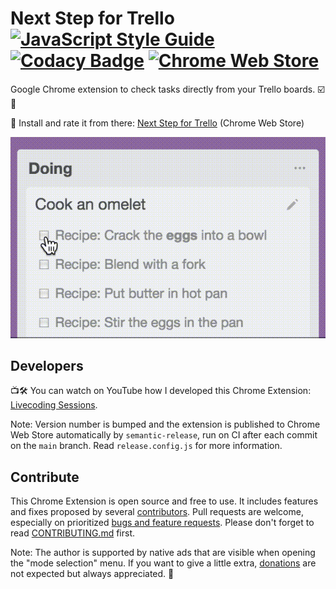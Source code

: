 # Next Step for Trello [![JavaScript Style Guide](https://img.shields.io/badge/code_style-standard-brightgreen.svg)](https://standardjs.com) [![Codacy Badge](https://api.codacy.com/project/badge/Grade/7ca1f64573ee434eb82159df9d7afc0f)](https://www.codacy.com/app/adrien-joly/chrome-next-step-for-trello?utm_source=github.com&amp;utm_medium=referral&amp;utm_content=adrienjoly/chrome-next-step-for-trello&amp;utm_campaign=Badge_Grade) [![Chrome Web Store](https://img.shields.io/chrome-web-store/stars/nimelepbpejjlbmoobocpfnjhihnpked.svg)](https://chrome.google.com/webstore/detail/next-step-for-trello/iajhmklhilkjgabejjemfbhmclgnmamf)

Google Chrome extension to check tasks directly from your Trello boards. ☑️🚀

🌟 Install and rate it from there: [Next Step for Trello](https://chrome.google.com/webstore/detail/next-step-for-trello-card/iajhmklhilkjgabejjemfbhmclgnmamf) (Chrome Web Store)

![Next step for trello screenshot](assets/next-step-check-anim.gif)

## Developers

📺🛠 You can watch on YouTube how I developed this Chrome Extension: [Livecoding Sessions](https://www.youtube.com/playlist?list=PLmzn1C-VN6G7FLdUJM3G82cG-Q69xJ2AY).

Note: Version number is bumped and the extension is published to Chrome Web Store automatically by `semantic-release`, run on CI after each commit on the `main` branch. Read `release.config.js` for more information.

## Contribute

This Chrome Extension is open source and free to use. It includes features and fixes proposed by several [contributors](https://github.com/adrienjoly/chrome-next-step-for-trello/graphs/contributors). Pull requests are welcome, especially on prioritized [bugs and feature requests](https://github.com/adrienjoly/chrome-next-step-for-trello/projects/1). Please don't forget to read [CONTRIBUTING.md](CONTRIBUTING.md) first.

Note: The author is supported by native ads that are visible when opening the "mode selection" menu. If you want to give a little extra, [donations](https://adrienjoly.com/donate) are not expected but always appreciated. 🤗
